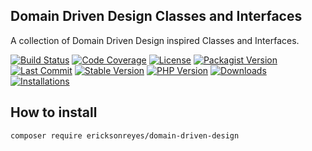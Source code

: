 ## Domain Driven Design Classes and Interfaces
A collection of Domain Driven Design inspired Classes and Interfaces.

[![Build Status](https://img.shields.io/travis/ericksonreyes/domain-driven-design.svg)](https://travis-ci.org/ericksonreyes/domain-driven-design)
[![Code Coverage](https://img.shields.io/coveralls/github/ericksonreyes/domain-driven-design.svg)](https://coveralls.io/github/ericksonreyes/domain-driven-design?branch=master)
[![License](https://img.shields.io/github/license/ericksonreyes/domain-driven-design.svg)](LICENSE.MD)
[![Packagist Version](https://img.shields.io/packagist/v/ericksonreyes/domain-driven-design.svg)](https://packagist.org/packages/ericksonreyes/domain-driven-design)
[![Last Commit](https://img.shields.io/github/last-commit/ericksonreyes/domain-driven-design.svg)](https://github.com/ericksonreyes/domain-driven-design/commits/master)
[![Stable Version](https://img.shields.io/github/tag/ericksonreyes/domain-driven-design.svg)](https://github.com/ericksonreyes/domain-driven-design/tags)
[![PHP Version](https://img.shields.io/packagist/php-v/ericksonreyes/domain-driven-design.svg)](https://github.com/ericksonreyes/domain-driven-design/tags)
[![Downloads](https://img.shields.io/github/downloads/ericksonreyes/domain-driven-design/total.svg)](https://github.com/ericksonreyes/domain-driven-design/tags)
[![Installations](https://img.shields.io/packagist/dm/ericksonreyes/domain-driven-design.svg)](https://packagist.org/packages/ericksonreyes/domain-driven-design)

## How to install
```bash
composer require ericksonreyes/domain-driven-design
```
